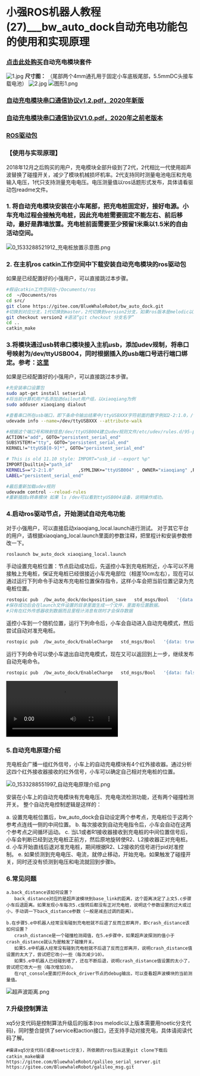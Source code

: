 # 小强ROS机器人教程(27)___bw_auto_dock自动充电功能包的使用和实现原理<br>

### **[点击此处购买](https://item.taobao.com/item.htm?spm=a1z38n.10677092.0.0.1d651debVzGJzO&id=574335485048)自动充电模块套件**
![1.jpg](http://community.bwbot.org/assets/uploads/files/1594089026080-1.jpg) 
**尺寸图：**
（尾部两个4mm通孔用于固定小车底板尾部，5.5mmDC头接车载电池）
![2.jpg](http://community.bwbot.org/assets/uploads/files/1594089048359-2-resized.jpg) 
![图形1.png](http://community.bwbot.org/assets/uploads/files/1594090320960-%E5%9B%BE%E5%BD%A21.png) 
### [自动充电模块串口通信协议v1.2.pdf，2020年新版](http://community.bwbot.org/assets/uploads/files/1578635347044-%E8%87%AA%E5%8A%A8%E5%85%85%E7%94%B5%E6%A8%A1%E5%9D%97%E4%B8%B2%E5%8F%A3%E9%80%9A%E4%BF%A1%E5%8D%8F%E8%AE%AEv1.2.pdf) 
### [自动充电模块串口通信协议V1.0.pdf，2020年之前老版本](http://community.bwbot.org/assets/uploads/files/1545720278422-%E8%87%AA%E5%8A%A8%E5%85%85%E7%94%B5%E6%A8%A1%E5%9D%97%E4%B8%B2%E5%8F%A3%E9%80%9A%E4%BF%A1%E5%8D%8F%E8%AE%AE.pdf) 
### [ROS驱动包](https://github.com/BluewhaleRobot/bw_auto_dock.git)
### 【使用与实现原理】
2018年12月之后购买的用户，充电模块全部升级到了2代，2代相比一代使用超声波替换了碰撞开关，减少了模块机械损坏机率。2代支持同时测量电池电压和充电输入电压，1代只支持测量充电电压。电压测量值以ros话题形式发布，具体请看驱动包readme文件。
### 1. 将自动充电模块安装在小车尾部，把充电桩固定好，接好电源。小车充电过程会接触充电桩，因此充电桩需要固定不能左右、前后移动，最好是靠墙放置。充电桩前面需要至少预留1米乘以1.5米的自由活动空间。
![0_1533288521912_充电桩放置示意图.png](http://community.bwbot.org/assets/uploads/files/1533288523610-%E5%85%85%E7%94%B5%E6%A1%A9%E6%94%BE%E7%BD%AE%E7%A4%BA%E6%84%8F%E5%9B%BE.png) 

### 2. 在主机ros catkin工作空间中下载安装自动充电模块的ros驱动包
如果是已经配置好的小强用户，可以直接跳过本步骤。

```bash
#假设catkin工作空间在~/Documents/ros
cd  ~/Documents/ros
cd src/
git clone https://gitee.com/BlueWhaleRobot/bw_auto_dock.git
#切换到对应分支，1代切换到master，2代切换到version2分支，如果ros版本是melodic以上版本用noetic-version2分支
git checkout version2 #语法“git checkout 分支名字”
cd ..
catkin_make  

```
### 3.将模块通过usb转串口模块接入主机usb，添加udev规制，将串口号映射为/dev/ttyUSB004，同时根据插入的usb端口号进行端口绑定。参考：[这里](https://msadowski.github.io/linux-static-port/)
如果是已经配置好的小强用户，可以直接跳过本步骤。

```bash
#先安装串口设置包
sudo apt-get install setserial
#将当前计算机用户名添加进dailout用户组，以xiaoqiang为例
sudo adduser xiaoqiang dialout
```

```bash
#查看串口所在usb端口，即下条命令输出结果中/ttyUSBXXX字符前面的数字例如2-2:1.0，/ttyUSBXXX需要替换成实际端口号
udevadm info --name=/dev/ttyUSBXXX --attribute-walk
```

```bash
#根据这个端口号和映射信息/dev/ttyUSB004建立udev规则文件/etc/udev/rules.d/95-persistent-serial.rules，下面内容可供参考。对于非小强用户，xiaoqiang需要更换成自己的计算机用户名
ACTION!="add", GOTO="persistent_serial_end"
SUBSYSTEM!="tty", GOTO="persistent_serial_end"
KERNEL!="ttyUSB[0-9]*", GOTO="persistent_serial_end"

# This is old 11.10 style: IMPORT="usb_id --export %p"
IMPORT{builtin}="path_id"
KERNELS=="2-2:1.0"         ,SYMLINK+="ttyUSB004" , OWNER="xiaoqiang" ,RUN+="/bin/setserial /dev/ttyUSB004 low_latency"
LABEL="persistent_serial_end"

```

```bash
#最后重新加载udev规则
udevadm control --reload-rules
#重新插拔u转串模块 如果 ls /dev可以看到ttyUSB004设备，说明操作成功。
```
### 4.启动ros驱动节点，开始测试自动充电功能
对于小强用户，可以直接启动xiaoqiang_local.launch进行测试。
对于其它平台的用户，请根据xiaoqiang_local.launch里面的参数注释，把里程计和安装参数修改一下。

```bash
roslaunch bw_auto_dock xiaoqiang_local.launch
```

手动设置充电桩位置：节点启动成功后，先遥控小车到充电桩附近，小车可以不用接触上充电桩，保证充电桩已经很接近小车充电部位（相差10cm左右），现在可以通过运行下列命令手动发布充电桩位置保存指令，这样小车会把当前位置记录为充电桩位置。

```bash
rostopic pub  /bw_auto_dock/dockposition_save   std_msgs/Bool   '{data: true}'  -1
#保存成功后会在launch文件设置的目录里面生成一个文件，里面有位置数据。
#只有在红外传感器收到数据而且里程计消息有效时才会保存数据
```

遥控小车到一个随机位置，运行下列命令后，小车会自动进入自动充电模式，然后尝试自动对准充电桩。

```bash
rostopic pub  /bw_auto_dock/EnableCharge   std_msgs/Bool   '{data: true}'  -1
```
运行下列命令可以使小车退出自动充电模式，现在又可以返回到上一步，继续发布自动充电命令。

```bash
rostopic pub  /bw_auto_dock/EnableCharge   std_msgs/Bool   '{data: false}'  -1
```

<video src="/assets/uploads/files/1531121385776-手机qq视频_20180709152859.mp4" controls style="max-width:100%;"></video>

### 5.自动充电原理介绍

充电桩会广播一组红外信号，小车上的自动充电模块有4个红外接收器。通过分析这四个红外接收器接收的红外信号，小车可以确定自己相对充电桩的位置。

![0_1533288551997_自动充电原理介绍.png](http://community.bwbot.org/assets/uploads/files/1533288553653-%E8%87%AA%E5%8A%A8%E5%85%85%E7%94%B5%E5%8E%9F%E7%90%86%E4%BB%8B%E7%BB%8D.png) 

安装在小车上的自动充电模块有充电电压、充电电流检测功能，还有两个碰撞检测开关。
整个自动充电控制逻辑是这样的：

a. 设置充电桩位置后，bw_auto_dock会自动设定两个参考点，充电桩位于这两个参考点连线一侧的中间位置。
b. 每次接收到自动充电指令后，小车会自动在这两个参考点之间循环运动。
c. 当L1或者R1接收器接收到充电桩的中间位置信号后，小车会判断已经到达充电桩正前方，然后原地旋转使R2、L2接收器正对充电桩。
d. 小车开始直线后退对准充电桩，期间根据R2、L2接收的信号进行pid对准控制。
e. 如果侦测到充电电压、电流，就停止移动，开始充电。如果触发了碰撞开关，同时还没有侦测到电压和电流就回到步骤b。
### 6.常见问题

```
a.back_distance该如何设置？
   back_distance对应的是超声波模块到base_link的距离，这个距离决定了上文5.c步骤小车后退距离。如果发现小车每次5.c旋转后都没有正对充电桩，说明这个参数设置的过大或过小，手动调一下back_distance参数（一般是减去过调的距离）。

b.在步骤5.e中机器人经常没有碰到充电桩就不后退了反而立即离开，即crash_distance该如何设置？
   crash_distance是一个碰撞检测阈值，在5.e步骤中，如果超声波探测的值小于crash_distance就认为是触发了碰撞开关。
   如果5.e中机器人经常没有碰到充电桩就不后退了反而立即离开，说明crash_distance值设置的太大了，尝试把它改小一些（每次减少10）。
   如果5.e中机器人已经碰到墙了，还在不断后退，说明crash_distance值设置的太小了，尝试把它改大一些（每次增加10）。
   在rqt_console里面打开dock_driver节点的debug输出，可以查看超声波模块的当前测量值。
```
![超声波距离.png](http://community.bwbot.org/assets/uploads/files/1599639969090-%E8%B6%85%E5%A3%B0%E6%B3%A2%E8%B7%9D%E7%A6%BB.png) 
### 7.升级控制算法
xq5分支代码是控制算法升级后的版本(ros melodic以上版本需要用noetic分支代码)，同时整合提供了service和action接口，还支持手动对接充电，具体请阅读代码了解。
```
#编译xq5分支代码(或者noetic分支)，所依赖的ros包从这里git clone下载后catkin_make编译
https://gitee.com/BluewhaleRobot/galileo_serial_server.git
https://gitee.com/BluewhaleRobot/galileo_msg.git
```
